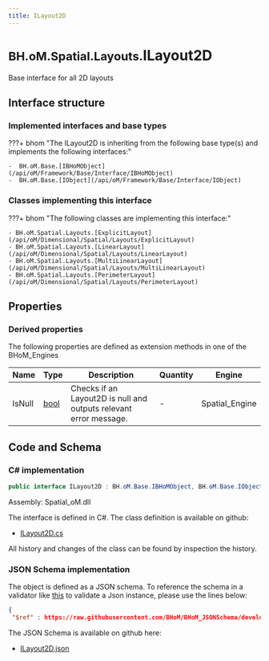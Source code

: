 ```yaml
---
title: ILayout2D
---
```


# <small>BH.oM.Spatial.Layouts.</small>**ILayout2D**

Base interface for all 2D layouts

## Interface structure

### Implemented interfaces and base types

???+ bhom "The ILayout2D is inheriting from the following base type(s) and implements the following interfaces:"

    -  BH.oM.Base.[IBHoMObject](/api/oM/Framework/Base/Interface/IBHoMObject)
    -  BH.oM.Base.[IObject](/api/oM/Framework/Base/Interface/IObject)


### Classes implementing this interface

???+ bhom "The following classes are implementing this interface:"

    - BH.oM.Spatial.Layouts.[ExplicitLayout](/api/oM/Dimensional/Spatial/Layouts/ExplicitLayout)
    - BH.oM.Spatial.Layouts.[LinearLayout](/api/oM/Dimensional/Spatial/Layouts/LinearLayout)
    - BH.oM.Spatial.Layouts.[MultiLinearLayout](/api/oM/Dimensional/Spatial/Layouts/MultiLinearLayout)
    - BH.oM.Spatial.Layouts.[PerimeterLayout](/api/oM/Dimensional/Spatial/Layouts/PerimeterLayout)


## Properties

### Derived properties

The following properties are defined as extension methods in one of the BHoM_Engines

| Name             | Type             | Description      | Quantity         | Engine           |
|------------------|------------------|------------------|------------------|------------------|
| IsNull | [bool](https://learn.microsoft.com/en-us/dotnet/api/System.Boolean?view=netstandard-2.0) | Checks if an Layout2D is null and outputs relevant error message. | - | Spatial_Engine |


## Code and Schema

### C# implementation

``` C# title="C#"
public interface ILayout2D : BH.oM.Base.IBHoMObject, BH.oM.Base.IObject
```

Assembly: Spatial_oM.dll

The interface is defined in C#. The class definition is available on github:

- [ILayout2D.cs](https://github.com/BHoM/BHoM/blob/develop/Spatial_oM/Layouts\ILayout2D.cs)

All history and changes of the class can be found by inspection the history.
### JSON Schema implementation

The object is defined as a JSON schema. To reference the schema in a validator like [this](https://www.jsonschemavalidator.net/) to validate a Json instance, please use the lines below:

``` json title="JSON Schema"
{
 "$ref" : https://raw.githubusercontent.com/BHoM/BHoM_JSONSchema/develop/Spatial_oM/Layouts/ILayout2D.json}
```

The JSON Schema is available on github here:

- [ILayout2D.json](https://github.com/BHoM/BHoM_JSONSchema/blob/develop/Spatial_oM/Layouts/ILayout2D.json)

